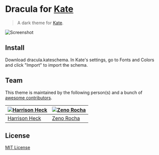 # Dracula for [Kate](https://kate-editor.org/)

> A dark theme for [Kate](https://kate-editor.org/).

![Screenshot](https://draculatheme.com/assets/img/screenshots/kate.png)

## Install

Download dracula.kateschema. In Kate's settings, go to Fonts and Colors and click "Import" to import the schema.

## Team

This theme is maintained by the following person(s) and a bunch of [awesome contributors](https://github.com/dracula/template/graphs/contributors).

[![Harrison Heck](https://avatars0.githubusercontent.com/u/1037526?v=3&s=70)](https://github.com/nesl247) | [![Zeno Rocha](https://avatars2.githubusercontent.com/u/398893?v=3&s=70)](https://github.com/zenorocha)
--- | ---
[Harrison Heck](https://github.com/nesl247) | [Zeno Rocha](https://github.com/zenorocha)

## License

[MIT License](./LICENSE)
